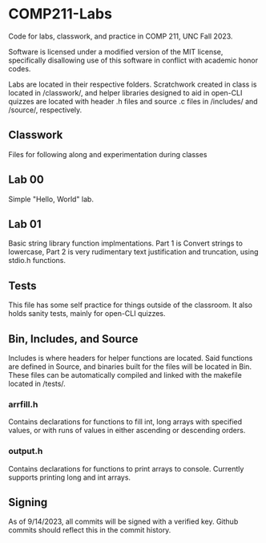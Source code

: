 # COMP211-Labs
Code for labs, classwork, and practice in COMP 211, UNC Fall 2023.

Software is licensed under a modified version of the MIT license,
specifically disallowing use of this software in conflict with 
academic honor codes.

Labs are located in their respective folders. Scratchwork created in class
is located in /classwork/, and helper libraries designed to aid in open-CLI 
quizzes are located with header .h files and source .c files 
in /includes/ and /source/, respectively.

## Classwork
Files for following along and experimentation during classes

## Lab 00
Simple "Hello, World" lab. 

## Lab 01
Basic string library function implmentations. Part 1 is
Convert strings to lowercase, Part 2 is very rudimentary text justification
and truncation, using stdio.h functions.

## Tests
This file has some self practice for things outside of the classroom. 
It also holds sanity tests, mainly for open-CLI quizzes.

## Bin, Includes, and Source
Includes is where headers for helper functions are located. Said functions
are defined in Source, and binaries built for the files will be located
in Bin. These files can be automatically compiled and linked with the
makefile located in /tests/.

### arrfill.h
Contains declarations for functions to fill int, long arrays with specified values, or
with runs of values in either ascending or descending orders.

### output.h
Contains declarations for functions to print arrays to console. Currently 
supports printing long and int arrays.

## Signing
As of 9/14/2023, all commits will be signed with a verified key. Github 
commits should reflect this in the commit history.
